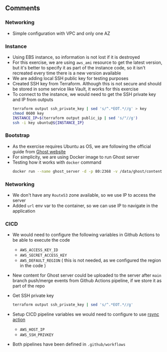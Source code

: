 
## Comments

### Networking

- Simple configuration with VPC and only one AZ

### Instance

- Using EBS instance, so information is not lost if it is destroyed
- For this exercise, we are using `aws_ami` resource to get the latest version, but it's better to specify it as part of the instance code, so it isn't recreated every time there is a new version available
- We are adding local SSH public key for testing purposes
- Created SSH key from Terraform. Although this is not secure and should be stored in some service like Vault, it works for this exercise
- To connect to the instance, we would need to get the SSH private key and IP from outputs
  ```bash
  terraform output ssh_private_key | sed 's/^.*EOT.*//g' > key 
  chmod 0600 key
  INSTANCE_IP=$(terraform output public_ip | sed 's/"//g')
  ssh -i key ubuntu@${INSTANCE_IP}
  ```

### Bootstrap

- As the exercise requires Ubuntu as OS, we are following the official guide from [Ghost website](https://ghost.org/docs/install/docker/)
- For simplicity, we are using Docker image to run Ghost server
- Testing how it works with `docker` command
  ```bash
  docker run --name ghost_server -d -p 80:2368 -v /data/ghost/content:/var/lib/ghost/content -e url=http://54.75.7.80 ghost:5.2.3
  ```

### Networking

- We don't have any `Route53` zone available, so we use IP to access the server
- Added `url` env var to the container, so we can use IP to navigate in the application

### CICD

- We would need to configure the following variables in Github Actions to be able to execute the code

  - `AWS_ACCESS_KEY_ID`
  - `AWS_SECRET_ACCESS_KEY`
  - `AWS_DEFAULT_REGION` ( this is not needed, as we configured the region in the code )

- New content for Ghost server could be uploaded to the server after `main` branch push/merge events from Github Actions pipeline, if we store it as part of the repo

- Get SSH private key
  ```bash
  terraform output ssh_private_key | sed 's/^.*EOT.*//g'
  ```

- Setup CICD pipeline variables we would need to configure to use [rsync action](https://github.com/marketplace/actions/action-rsync)

  - `AWS_HOST_IP`
  - `AWS_SSH_PRIVKEY`

- Both pipelines have been defined in `.github/workflows`
